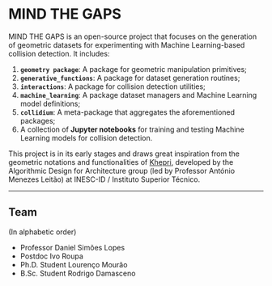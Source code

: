 # MIND THE GAPS

MIND THE GAPS is an open-source project that focuses on the generation of geometric datasets for experimenting with Machine Learning-based collision detection. It includes:

1. **`geometry package`**: A package for geometric manipulation primitives;
2. **`generative_functions`**: A package for dataset generation routines;
3. **`interactions`**: A package for collision detection utilities;
4. **`machine_learning`**: A package dataset managers and Machine Learning model definitions;
5. **`collidium`**: A meta-package that aggregates the aforementioned packages;
6. A collection of **Jupyter notebooks** for training and testing Machine Learning models for collision detection.

This project is in its early stages and draws great inspiration from the geometric notations and functionalities of [Khepri](https://algorithmicdesign.github.io/tools/khepri.html), developed by the Algorithmic Design for Architecture group (led by Professor António Menezes Leitão) at INESC-ID / Instituto Superior Técnico.

---

## Team
(In alphabetic order)

- Professor Daniel Simões Lopes
- Postdoc Ivo Roupa
- Ph.D. Student Lourenço Mourão
- B.Sc. Student Rodrigo Damasceno
